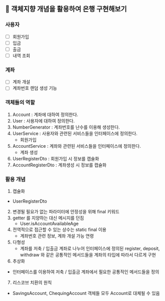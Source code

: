 ## 💸 객체지향 개념을 활용하여 은행 구현해보기

### 사용자

- [ ] 회원가입
- [ ] 입금
- [ ] 출금
- [ ] 내역 조회

### 계좌

- [ ] 계좌 개설
- [ ] 계좌번호 랜덤 생성 기능

### 객체들의 역할

1. Account : 계좌에 대하여 정의한다.
2. User : 사용자에 대하여 정의한다.
3. NumberGenerator : 계좌번호를 난수를 이용해 생성한다.
4. UserService : 사용자와 관련된 서비스들을 인터페이스에 정의한다.
    - 회원가입
5. AccountService : 계좌와 관련된 서비스들을 인터페이스에 정의한다.
    - 계좌 생성
6. UserRegisterDto : 회원가입 시 정보를 캡슐화
7. AccountRegisterDto : 계좌생성 시 정보를 캡슐화

### 활용 개념

1. 캡슐화

- UserRegisterDto

2. 변경될 필요가 없는 파라미터에 안정성을 위해 final 키워드
3. getter 를 지양하는 대신 메시지를 던짐
    - User.isAccountAvailableAge
4. 전역적으로 접근할 수 있는 상수는 static final 이용
    - 계좌번호 관련 정보, 계좌 개설 가능 연령
5. 다형성
    - 계좌를 저축 / 입출금 계좌로 나누어 인터페이스에 정의된 register, deposit, withdraw 와 같은 공통적인 메서드들을 계좌의 타입에 따라서 다르게 구현
6. 추상화

- 인터페이스를 이용하여 저축 / 입출금 계좌에서 필요한 공통적인 메서드들을 정의

7. 리스코브 치환의 원칙

- SavingsAccount, ChequingAccount 객체들 모두 Account로 대체될 수 있음